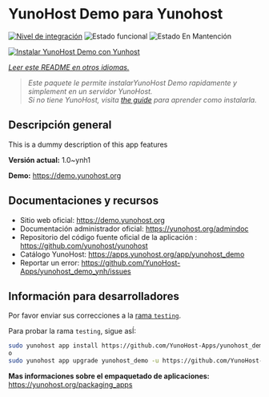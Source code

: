 <!--
Este archivo README esta generado automaticamente<https://github.com/YunoHost/apps/tree/master/tools/readme_generator>
No se debe editar a mano.
-->

# YunoHost Demo para Yunohost

[![Nivel de integración](https://apps.yunohost.org/badge/integration/yunohost_demo)](https://ci-apps.yunohost.org/ci/apps/yunohost_demo/)
![Estado funcional](https://apps.yunohost.org/badge/state/yunohost_demo)
![Estado En Mantención](https://apps.yunohost.org/badge/maintained/yunohost_demo)

[![Instalar YunoHost Demo con Yunhost](https://install-app.yunohost.org/install-with-yunohost.svg)](https://install-app.yunohost.org/?app=yunohost_demo)

*[Leer este README en otros idiomas.](./ALL_README.md)*

> *Este paquete le permite instalarYunoHost Demo rapidamente y simplement en un servidor YunoHost.*  
> *Si no tiene YunoHost, visita [the guide](https://yunohost.org/install) para aprender como instalarla.*

## Descripción general

This is a dummy description of this app features

**Versión actual:** 1.0~ynh1

**Demo:** <https://demo.yunohost.org>
## Documentaciones y recursos

- Sitio web oficial: <https://demo.yunohost.org>
- Documentación administrador oficial: <https://yunohost.org/admindoc>
- Repositorio del código fuente oficial de la aplicación : <https://github.com/yunohost/yunohost>
- Catálogo YunoHost: <https://apps.yunohost.org/app/yunohost_demo>
- Reportar un error: <https://github.com/YunoHost-Apps/yunohost_demo_ynh/issues>

## Información para desarrolladores

Por favor enviar sus correcciones a la [rama `testing`](https://github.com/YunoHost-Apps/yunohost_demo_ynh/tree/testing).

Para probar la rama `testing`, sigue asÍ:

```bash
sudo yunohost app install https://github.com/YunoHost-Apps/yunohost_demo_ynh/tree/testing --debug
o
sudo yunohost app upgrade yunohost_demo -u https://github.com/YunoHost-Apps/yunohost_demo_ynh/tree/testing --debug
```

**Mas informaciones sobre el empaquetado de aplicaciones:** <https://yunohost.org/packaging_apps>
